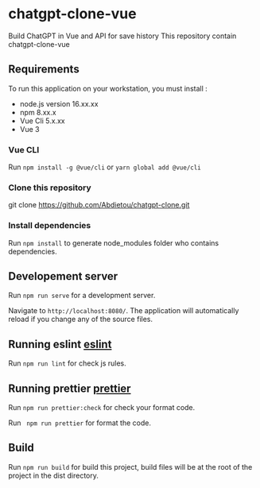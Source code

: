# chatgpt-clone-vue

Build ChatGPT in Vue and API for save history
This repository contain chatgpt-clone-vue

## Requirements

To run this application on your workstation, you must install :

- node.js version 16.xx.xx
- npm 8.xx.x
- Vue Cli 5.x.xx
- Vue 3

### Vue CLI

Run `npm install -g @vue/cli` or `yarn global add @vue/cli`

### Clone this repository

git clone https://github.com/Abdietou/chatgpt-clone.git

### Install dependencies

Run `npm install` to generate node_modules folder who contains dependencies.

## Developement server

Run `npm run serve` for a development server.

Navigate to `http://localhost:8080/`. The application will automatically reload if you change any of the source files.

## Running eslint [eslint](https://eslint.org/)

Run `npm run lint` for check js rules.

## Running prettier [prettier](https://prettier.io/)

Run `npm run prettier:check` for check your format code.

Run ` npm run prettier` for format the code.

## Build

Run `npm run build` for build this project, build files will be at the root of the project in the dist directory.
